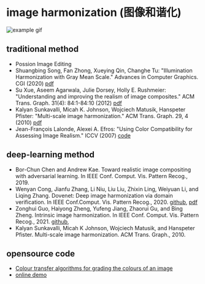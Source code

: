 # image harmonization (图像和谐化)

![example gif](https://raw.githubusercontent.com/bcmi/Image-Harmonization-Dataset-iHarmony4/master/examples/results_gif.gif)

## traditional method

- Possion Image Editing
- Shuangbing Song, Fan Zhong, Xueying Qin, Changhe Tu: "Illumination Harmonization with Gray Mean Scale." Advances in Computer Graphics. CGI (2020) [pdf](https://link.springer.com/content/pdf/10.1007%2F978-3-030-61864-3_17.pdf)
- Su Xue, Aseem Agarwala, Julie Dorsey, Holly E. Rushmeier: "Understanding and improving the realism of image composites." ACM Trans. Graph. 31(4): 84:1-84:10 (2012) [pdf](https://graphics.cs.yale.edu/sites/default/files/2012sig_compositing.pdf)
- Kalyan Sunkavalli, Micah K. Johnson, Wojciech Matusik, Hanspeter Pfister: "Multi-scale image harmonization." ACM Trans. Graph. 29, 4 (2010) [pdf](http://www.kalyans.org/research/2012/Harmonization_SIG10.pdf)
- Jean-François Lalonde, Alexei A. Efros: "Using Color Compatibility for Assessing Image Realism." ICCV (2007) [code](https://github.com/jflalonde/colorRealism)

## deep-learning method

- Bor-Chun Chen and Andrew Kae. Toward realistic image compositing with adversarial learning. In IEEE Conf. Comput. Vis. Pattern Recog., 2019.
- Wenyan Cong, Jianfu Zhang, Li Niu, Liu Liu, Zhixin Ling, Weiyuan Li, and Liqing Zhang. Dovenet: Deep image harmonization via domain verification. In IEEE Conf.Comput. Vis. Pattern Recog., 2020. [github](https://github.com/bcmi/Image-Harmonization-Dataset-iHarmony4), [pdf](https://arxiv.org/abs/1911.13239)
- Zonghui Guo, Haiyong Zheng, Yufeng Jiang, Zhaorui Gu, and Bing Zheng. Intrinsic image harmonization. In IEEE Conf. Comput. Vis. Pattern Recog., 2021. [github](https://github.com/zhenglab/IntrinsicHarmony), []()
- Kalyan Sunkavalli, Micah K Johnson, Wojciech Matusik, and Hanspeter Pfister. Multi-scale image harmonization. ACM Trans. Graph., 2010.


## opensource code

- [Colour transfer algorithms for grading the colours of an image](https://github.com/frcs/colour-transfer)
- [online demo](https://bcmi.sjtu.edu.cn/home/niuli/demo_image_composition/)